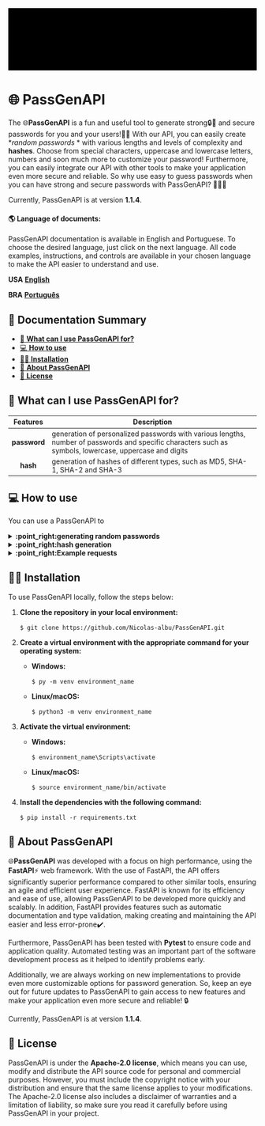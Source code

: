 <img src="docs\PassGenAPI-GIF.gif" alt="OpenGenAPI">

# :globe_with_meridians: **PassGenAPI**
  The :globe_with_meridians:**PassGenAPI** is a fun and useful tool to generate strong:lock::muscle: and secure passwords for you and your users!:man_technologist: With our API, you can easily create **random passwords* * with various lengths and levels of complexity and **hashes**. Choose from special characters, uppercase and lowercase letters, numbers and soon much more to customize your password! Furthermore, you can easily integrate our API with other tools to make your application even more secure and reliable. So why use easy to guess passwords when you can have strong and secure passwords with PassGenAPI? 💂🏼‍♂️

  Currently, PassGenAPI is at version **1.1.4**.

  #### :earth_americas: **Language of documents:**
  PassGenAPI documentation is available in English and Portuguese. To choose the desired language, just click on the next language. All code examples, instructions, and controls are available in your chosen language to make the API easier to understand and use.

  **USA** [**English**](README-en.md)

  **BRA** [**Português**](README.md)


##

## :page_with_curl: Documentation Summary
- [:thinking: **What can I use PassGenAPI for?**](#thinking-what-can-i-use-passgenapi-for)
- [:computer: **How ​​to use**](#computer-how-​​to-use)
- [:man_technologist: **Installation**](#man_technologist-installation)
- [:pushpin: **About PassGenAPI**](#pushpin-about-passgenapi)
- [:rotating_light: **License**](#rotating_light-license)

##

## :thinking: **What can I use PassGenAPI for?**

| **Features** | **Description** |
| :---: | --- |
| **password** | generation of personalized passwords with various lengths, number of passwords and specific characters such as symbols, lowercase, uppercase and digits |
| **hash** | generation of hashes of different types, such as MD5, SHA-1, SHA-2 and SHA-3

## :computer: **How ​​to use**

You can use a PassGenAPI to

<details>
<summary> <b>:point_right:generating random passwords</b> </summary>

Send an HTTP POST request to the "**pass-gen-api.vercel.app/password**" endpoint. The API accepts the following parameters:

| Parameters | Type | Description | Options | Default Value |
| :---: | :---: | --- | --- | :---: |
| **password_length** | **int** | sets password length | | 12 |
| **number_of_passwords** | **int** | defines the number of passwords to be generated | | 1 |
| **type_of_characters** | **str** \| **list[str]** | defines the type of characters that will be used to generate the password | **lowercase**, **uppercase**, **digits** and **symbols** | all types of characters |

<!--[Want to see an example of using these parameters?](#com-requests)-->

<details>
<summary> <b>:point_right:Do you want to see an example of using these parameters?</b> </summary>

```python
import json
import requests

# Set the API endpoint
endpoint = "https://pass-gen-api.vercel.app/password"

# Define the data that will be sent in JSON format
password_data = {
    "password_length": 10,
    "number_of_passwords": 3,
    "type_of_characters": ["digits", "lowercase"]
}

# Convert data to JSON format
json_password_data = json.dumps(password_data)

# Send the POST request to the API endpoint with the data in JSON
response = requests.post(url=endpoint, data=json_password_data)

# Display the API response
print(response.json()['password'])
```
</details>

</details>

<details>
<summary><b>:point_right:hash generation</b></summary>

Send an HTTP POST request to the "**pass-gen-api.vercel.app/hash**" endpoint. The API accepts the following parameters:

| Parameters | Type | Description | Options |
| :---: | :---: | --- | :---: |
| **data_for_encrypt** | **str** | defines the data that will be encrypted |
| **hash_type** | **str** | defines the type of hash to be used | **sha1**, **sha224**, **sha256**, **sha384**, **sha3-256** and **md5** |

</details>


<details>
<summary> <b>:point_right:Example requests</b> </summary>

### **With requests:**

```console
$ pip install requests
```

```python
import json
import requests

# Set the API endpoint
endpoint = "https://pass-gen-api.vercel.app/password"

# Define the data that will be sent in JSON format
password_data = {
    "password_length": 10,
    "number_of_passwords": 3,
    "type_of_characters": ["digits", "lowercase", "symbols"]
}

# Convert data to JSON format
json_password_data = json.dumps(password_data)

# Send the POST request to the API endpoint with the data in JSON
response = requests.post(url=endpoint, data=json_password_data)

# Display the API response
print(response.json()['password'])

```

</details>

## :man_technologist: **Installation**

To use PassGenAPI locally, follow the steps below:

1. **Clone the repository in your local environment:**
    ```console
    $ git clone https://github.com/Nicolas-albu/PassGenAPI.git
    ```

2. **Create a virtual environment with the appropriate command for your operating system:**
    * **Windows:**
        ```console
        $ py -m venv environment_name
        ```
    * **Linux/macOS:**
        ```console
        $ python3 -m venv environment_name
        ```

3. **Activate the virtual environment:**
    * **Windows:**
        ```console
        $ environment_name\Scripts\activate
        ```
    * **Linux/macOS:**
        ```console
        $ source environment_name/bin/activate
        ```

4. **Install the dependencies with the following command:**
    ```console
    $ pip install -r requirements.txt
    ```

## :pushpin: **About PassGenAPI**
:globe_with_meridians:**PassGenAPI** was developed with a focus on high performance, using the **FastAPI**:zap: web framework. With the use of FastAPI, the API offers significantly superior performance compared to other similar tools, ensuring an agile and efficient user experience. FastAPI is known for its efficiency and ease of use, allowing PassGenAPI to be developed more quickly and scalably. In addition, FastAPI provides features such as automatic documentation and type validation, making creating and maintaining the API easier and less error-prone:heavy_check_mark:.

Furthermore, PassGenAPI has been tested with **Pytest** to ensure code and application quality. Automated testing was an important part of the software development process as it helped to identify problems early.

Additionally, we are always working on new implementations to provide even more customizable options for password generation. So, keep an eye out for future updates to PassGenAPI to gain access to new features and make your application even more secure and reliable! :lock:

Currently, PassGenAPI is at version **1.1.4**.

## :rotating_light: **License**

PassGenAPI is under the **Apache-2.0 license**, which means you can use, modify and distribute the API source code for personal and commercial purposes. However, you must include the copyright notice with your distribution and ensure that the same license applies to your modifications. The Apache-2.0 license also includes a disclaimer of warranties and a limitation of liability, so make sure you read it carefully before using PassGenAPI in your project.
